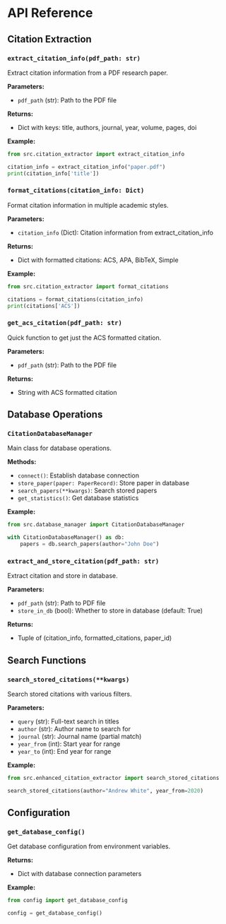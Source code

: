 # API Reference

## Citation Extraction

### `extract_citation_info(pdf_path: str)`
Extract citation information from a PDF research paper.

**Parameters:**
- `pdf_path` (str): Path to the PDF file

**Returns:**
- Dict with keys: title, authors, journal, year, volume, pages, doi

**Example:**
```python
from src.citation_extractor import extract_citation_info

citation_info = extract_citation_info("paper.pdf")
print(citation_info['title'])
```

### `format_citations(citation_info: Dict)`
Format citation information in multiple academic styles.

**Parameters:**
- `citation_info` (Dict): Citation information from extract_citation_info

**Returns:**
- Dict with formatted citations: ACS, APA, BibTeX, Simple

**Example:**
```python
from src.citation_extractor import format_citations

citations = format_citations(citation_info)
print(citations['ACS'])
```

### `get_acs_citation(pdf_path: str)`
Quick function to get just the ACS formatted citation.

**Parameters:**
- `pdf_path` (str): Path to the PDF file

**Returns:**
- String with ACS formatted citation

## Database Operations

### `CitationDatabaseManager`
Main class for database operations.

**Methods:**
- `connect()`: Establish database connection
- `store_paper(paper: PaperRecord)`: Store paper in database
- `search_papers(**kwargs)`: Search stored papers
- `get_statistics()`: Get database statistics

**Example:**
```python
from src.database_manager import CitationDatabaseManager

with CitationDatabaseManager() as db:
    papers = db.search_papers(author="John Doe")
```

### `extract_and_store_citation(pdf_path: str)`
Extract citation and store in database.

**Parameters:**
- `pdf_path` (str): Path to PDF file
- `store_in_db` (bool): Whether to store in database (default: True)

**Returns:**
- Tuple of (citation_info, formatted_citations, paper_id)

## Search Functions

### `search_stored_citations(**kwargs)`
Search stored citations with various filters.

**Parameters:**
- `query` (str): Full-text search in titles
- `author` (str): Author name to search for
- `journal` (str): Journal name (partial match)
- `year_from` (int): Start year for range
- `year_to` (int): End year for range

**Example:**
```python
from src.enhanced_citation_extractor import search_stored_citations

search_stored_citations(author="Andrew White", year_from=2020)
```

## Configuration

### `get_database_config()`
Get database configuration from environment variables.

**Returns:**
- Dict with database connection parameters

**Example:**
```python
from config import get_database_config

config = get_database_config()
```